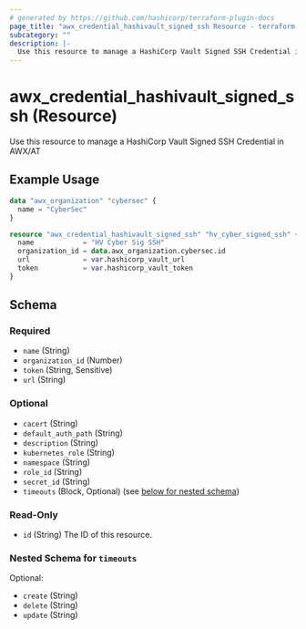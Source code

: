 ```yaml
---
# generated by https://github.com/hashicorp/terraform-plugin-docs
page_title: "awx_credential_hashivault_signed_ssh Resource - terraform-provider-awx"
subcategory: ""
description: |-
  Use this resource to manage a HashiCorp Vault Signed SSH Credential in AWX/AT
---
```


# awx_credential_hashivault_signed_ssh (Resource)

Use this resource to manage a HashiCorp Vault Signed SSH Credential in AWX/AT

## Example Usage

```terraform
data "awx_organization" "cybersec" {
  name = "CyberSec"
}

resource "awx_credential_hashivault_signed_ssh" "hv_cyber_signed_ssh" {
  name            = "HV Cyber Sig SSH"
  organization_id = data.awx_organization.cybersec.id
  url             = var.hashicorp_vault_url
  token           = var.hashicorp_vault_token
}
```

<!-- schema generated by tfplugindocs -->
## Schema

### Required

- `name` (String)
- `organization_id` (Number)
- `token` (String, Sensitive)
- `url` (String)

### Optional

- `cacert` (String)
- `default_auth_path` (String)
- `description` (String)
- `kubernetes_role` (String)
- `namespace` (String)
- `role_id` (String)
- `secret_id` (String)
- `timeouts` (Block, Optional) (see [below for nested schema](#nestedblock--timeouts))

### Read-Only

- `id` (String) The ID of this resource.

<a id="nestedblock--timeouts"></a>
### Nested Schema for `timeouts`

Optional:

- `create` (String)
- `delete` (String)
- `update` (String)
